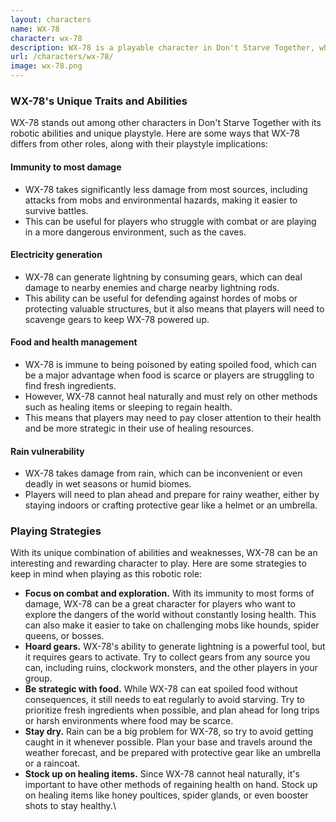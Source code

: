 ```yaml
---
layout: characters
name: WX-78
character: wx-78
description: WX-78 is a playable character in Don't Starve Together, who is a sentient robot with an insatiable hunger for gears. He was created by a mysterious scientist and possesses remarkable attributes such as immunity to most forms of damage and the ability to generate lightning. However, he is highly vulnerable to rain, takes damage from consuming spoiled food, and cannot heal naturally. He has a tendency to speak in a very robotic and concise manner, often referring to himself as "unit WX-78."
url: /characters/wx-78/
image: wx-78.png
---
```

### WX-78's Unique Traits and Abilities

WX-78 stands out among other characters in Don't Starve Together with its robotic abilities and unique playstyle. Here are some ways that WX-78 differs from other roles, along with their playstyle implications:

#### Immunity to most damage

* WX-78 takes significantly less damage from most sources, including attacks from mobs and environmental hazards, making it easier to survive battles.
* This can be useful for players who struggle with combat or are playing in a more dangerous environment, such as the caves.

#### Electricity generation

* WX-78 can generate lightning by consuming gears, which can deal damage to nearby enemies and charge nearby lightning rods.
* This ability can be useful for defending against hordes of mobs or protecting valuable structures, but it also means that players will need to scavenge gears to keep WX-78 powered up.

#### Food and health management

* WX-78 is immune to being poisoned by eating spoiled food, which can be a major advantage when food is scarce or players are struggling to find fresh ingredients.
* However, WX-78 cannot heal naturally and must rely on other methods such as healing items or sleeping to regain health.
* This means that players may need to pay closer attention to their health and be more strategic in their use of healing resources.

#### Rain vulnerability

* WX-78 takes damage from rain, which can be inconvenient or even deadly in wet seasons or humid biomes.
* Players will need to plan ahead and prepare for rainy weather, either by staying indoors or crafting protective gear like a helmet or an umbrella.

### Playing Strategies

With its unique combination of abilities and weaknesses, WX-78 can be an interesting and rewarding character to play. Here are some strategies to keep in mind when playing as this robotic role:

* **Focus on combat and exploration.** With its immunity to most forms of damage, WX-78 can be a great character for players who want to explore the dangers of the world without constantly losing health. This can also make it easier to take on challenging mobs like hounds, spider queens, or bosses.
* **Hoard gears.** WX-78's ability to generate lightning is a powerful tool, but it requires gears to activate. Try to collect gears from any source you can, including ruins, clockwork monsters, and the other players in your group.
* **Be strategic with food.** While WX-78 can eat spoiled food without consequences, it still needs to eat regularly to avoid starving. Try to prioritize fresh ingredients when possible, and plan ahead for long trips or harsh environments where food may be scarce.
* **Stay dry.** Rain can be a big problem for WX-78, so try to avoid getting caught in it whenever possible. Plan your base and travels around the weather forecast, and be prepared with protective gear like an umbrella or a raincoat.
* **Stock up on healing items.** Since WX-78 cannot heal naturally, it's important to have other methods of regaining health on hand. Stock up on healing items like honey poultices, spider glands, or even booster shots to stay healthy.\